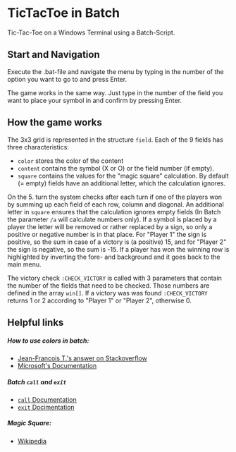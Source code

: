 # TicTacToe in Batch
Tic-Tac-Toe on a Windows Terminal using a Batch-Script.

## Start and Navigation
Execute the .bat-file and navigate the menu by typing in the number of the option you want to go to and press Enter.

The game works in the same way. Just type in the number of the field you want to place your symbol in and confirm by pressing Enter.

## How the game works
The 3x3 grid is represented in the structure `field`. Each of the 9 fields has three characteristics:
- `color` stores the color of the content
- `content` contains the symbol (X or O) or the field number (if empty). 
- `square` contains the values for the "magic square" calculation. By default (= empty) fields have an additional letter, which the calculation ignores.

On the 5. turn the system checks after each turn if one of the players won by summing up each field of each row, column and diagonal. 
An additional letter in `square` ensures that the calculation ignores empty fields (In Batch the parameter `/a` will calculate numbers only).
If a symbol is placed by a player the letter will be removed or rather replaced by a sign, so only a positive or negative number is in that place. 
For "Player 1" the sign is positive, so the sum in case of a victory is (a positive) 15, and for "Player 2" the sign is negative, so the sum is -15. 
If a player has won the winning row is highlighted by inverting the fore- and background and it goes back to the main menu.

The victory check `:CHECK_VICTORY` is called with 3 parameters that contain the number of the fields that need to be checked. Those numbers are defined in the array `win[]`.
If a victory was was found `:CHECK_VICTORY` returns 1 or 2 according to "Player 1" or "Player 2", otherwise 0.


## Helpful links
##### How to use colors in batch:
- [Jean-Francois T.'s answer on Stackoverflow](https://stackoverflow.com/questions/2048509/how-to-echo-with-different-colors-in-the-windows-command-line) 
- [Microsoft's Documentation](https://learn.microsoft.com/en-us/windows/console/console-virtual-terminal-sequences)

##### Batch `call` and `exit`
- [`call` Documentation](https://learn.microsoft.com/en-us/windows-server/administration/windows-commands/call)
- [`exit` Docimentation](https://learn.microsoft.com/en-us/windows-server/administration/windows-commands/exit)

##### Magic Square:
- [Wikipedia](https://en.wikipedia.org/wiki/Magic_square)
